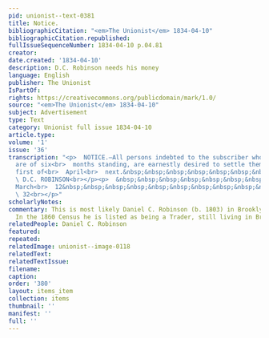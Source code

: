 ```yaml
---
pid: unionist--text-0381
title: Notice.
bibliographicCitation: "<em>The Unionist</em> 1834-04-10"
bibliographicCitation.republished: 
fullIssueSequenceNumber: 1834-04-10 p.04.81
creator: 
date.created: '1834-04-10'
description: D.C. Robinson needs his money
language: English
publisher: The Unionist
IsPartOf: 
rights: https://creativecommons.org/publicdomain/mark/1.0/
source: "<em>The Unionist</em> 1834-04-10"
subject: Advertisement
type: Text
category: Unionist full issue 1834-04-10
article.type: 
volume: '1'
issue: '36'
transcription: "<p>  NOTICE.—All persons indebted to the subscriber whose accounts
  are of six<br>  months standing, are earnestly desired to settle them before the
  first of<br>  April<br>  next.&nbsp;&nbsp;&nbsp;&nbsp;&nbsp;&nbsp;&nbsp;&nbsp;&nbsp;&nbsp;&nbsp;&nbsp;&nbsp;&nbsp;<br>
  \ D.C. ROBINSON<br></p><p>  &nbsp;&nbsp;&nbsp;&nbsp;&nbsp;&nbsp;&nbsp;&nbsp;&nbsp;&nbsp;&nbsp;
  March<br>  12&nbsp;&nbsp;&nbsp;&nbsp;&nbsp;&nbsp;&nbsp;&nbsp;&nbsp;&nbsp;&nbsp;&nbsp;&nbsp;&nbsp;&nbsp;&nbsp;&nbsp;&nbsp;&nbsp;&nbsp;&nbsp;&nbsp;&nbsp;&nbsp;&nbsp;&nbsp;&nbsp;&nbsp;&nbsp;&nbsp;&nbsp;&nbsp;&nbsp;&nbsp;&nbsp;&nbsp;&nbsp;&nbsp;&nbsp;&nbsp;&nbsp;&nbsp;&nbsp;<br>
  \ 32<br></p>"
scholarlyNotes: 
commentary: This is most likely Daniel C. Robinson (b. 1803) in Brooklyn, Connecticut.
  In the 1860 Census he is listed as being a Trader, still living in Brooklyn. https://www.ancestry.com/discoveryui-content/view/17591114:7667?tid=&pid=&queryId=4b1830c6a738dd373815836b51392908&_phsrc=ZOy131&_phstart=successSource
relatedPeople: Daniel C. Robinson
featured: 
repeated: 
relatedImage: unionist--image-0118
relatedText: 
relatedTextIssue: 
filename: 
caption: 
order: '380'
layout: items_item
collection: items
thumbnail: ''
manifest: ''
full: ''
---
```

